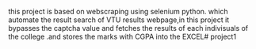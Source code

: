this project is based on webscraping using selenium python. which automate the result search of VTU results webpage,in this project it bypasses the captcha value and fetches the results of each indivisuals of the college .and stores the marks with CGPA into the EXCEL# project1
